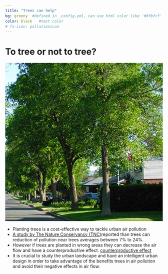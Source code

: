 ```yaml
---
title: "Trees can help"
bg: greeny  #defined in _config.yml, can use html color like '#0fbfcf'
color: black   #text color
# fa-icon: pollutionicon
---
```



# **To tree or not to tree?**

<div class="post-container_">                    
    <div class="post-thumb_right"><img src=" img/trees_city.jpeg" alt="pollution"/></div>
    <div class="post-content_right">
        <p>
        <ul>
        <li> Planting trees is a cost-effective way to tackle urban air pollution  </li>
        <li> <a href="https://thought-leadership-production.s3.amazonaws.com/2016/10/28/17/17/50/0615788b-8eaf-4b4f-a02a-8819c68278ef/20160825_PHA_Report_FINAL.pdf">A study by The Nature Conservancy (TNC)</a>reported than trees can reduction of pollution near trees averages between 7% to 24%.</li>
        <li>However if trees are planted in wrong areas they can decrease the air flow and have a counterproductive effect. <a href="https://www.sciencedirect.com/science/article/pii/S1618866716303740">counterproductive effect</a></li>
        <li>It is crucial to study the urban landscape and have an intelligent urban design in order to take advantage of the benefits trees in air pollution and avoid their negative effects in air flow.</li>
        </ul>
        </p>

   </div>
</div>
